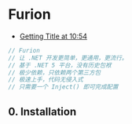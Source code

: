 # Furion

- [Getting Title at 10:54](https://dotnetchina.gitee.io/furion/)

```c#
// Furion
// 让 .NET 开发更简单，更通用，更流行。
// 基于 .NET 5 平台，没有历史包袱
// 极少依赖，只依赖两个第三方包
// 极速上手，代码无侵入式
// 只需要一个 Inject() 即可完成配置
```

## 0. Installation

```c#

```
